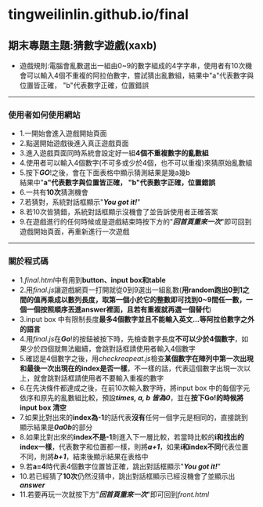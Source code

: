 # tingweilinlin.github.io/final
## 期末專題主題:猜數字遊戲(xaxb)
- 遊戲規則:電腦會亂數選出一組由0~9的數字組成的4字字串，使用者有10次機會可以輸入4個不重複的阿拉伯數字，嘗試猜出亂數組，結果中"a"代表數字與位置皆正確， "b"代表數字正確，位置錯誤  
---
### 使用者如何使用網站
- 1.一開始會進入遊戲開始頁面  
- 2.點選開始遊戲後進入真正遊戲頁面  
- 3.進入遊戲頁面同時系統會設定好一組**4個不重複數字的亂數組**  
- 4.使用者可以輸入4個數字(不可多或少於4個，也不可以重複)來猜原始亂數組  
- 5.按下***GO***!之後，會在下面表格中顯示猜測結果是幾a幾b  
  結果中"**a"代表數字與位置皆正確， "b"代表數字正確，位置錯誤**  
- 6.一共有**10次**猜測機會  
- 7.若猜對，系統對話框顯示"***You got it!***"  
- 8.若10次皆猜錯，系統對話框顯示沒機會了並告訴使用者正確答案  
- 9.在遊戲進行的任何時候或是遊戲結束時按下方的"***回首頁重來一次***"即可回到遊戲開始頁面，再重新進行一次遊戲  
---
  
### 關於程式碼
- 1.*final.html*中有用到**button、input box和table**  
- 2.用*final.js*讓遊戲網頁一打開就從0到9選出一組亂數(**用random跑出0到1之間的值再乘成以數列長度，取第一個小於它的整數即可找到0~9間任一數，一個一個按照順序丟進answer裡面，且若有重複就再選一個替代**)  
- 3.input box 中有限制長度**最多4個數字並且不能輸入英文...等阿拉伯數字之外的語言**  
- 4.用*final.js*在***Go***!的按鈕被按下時，先檢查數字長度**不可以少於4個數字**，如果少於四個就無法繼續，會跳對話框請使用者輸入4個數字  
- 5.確認是4個數字之後，用*checkreapeat.js*檢查**某個數字在陣列中第一次出現和最後一次出現在的index是否一樣**，不一樣的話，代表這個數字出現一次以上，就會跳對話框請使用者不要輸入重複的數字  
- 6.在先決條件都達成之後，在前10次輸入數字時，將input box 中的每個字元依序和原先的亂數組比較，預設***times, a, b 皆為0***，並在**按下Go!的時候將 input box 清空**  
- 7.如果比對出來的**index為-1**的話代表**沒有**任何一個字元是相同的，直接跳到顯示結果是***0a0b***的部分  
- 8.如果比對出來的**index不是-1**則進入下一層比較，若當時比較的**i和找出的index一樣**，代表數字和位置都一樣，則將***a+1***，如果**i和index不同**代表位置不同，則將***b+1***，結束後顯示結果在表格中  
- 9.若**a=4**時代表4個數字位置皆正確，跳出對話框顯示"***You got it!***"  
- 10.若已經猜了**10次**仍然沒猜中，跳出對話框顯示已經沒機會了並顯示出***answer***
- 11.若要再玩一次就按下方"***回首頁重來一次***"即可回到*front.html*
